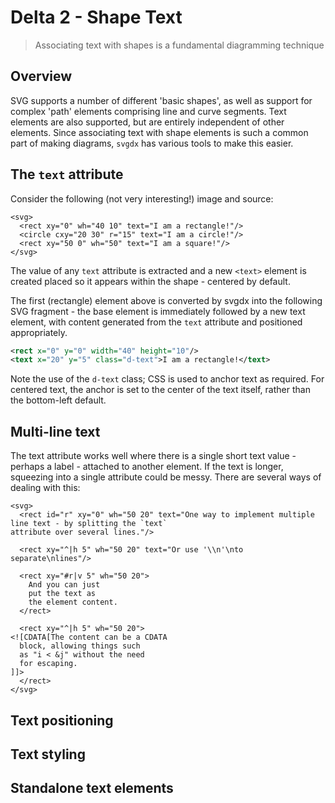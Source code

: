 # Delta 2 - Shape Text

> Associating text with shapes is a fundamental diagramming technique

## Overview

SVG supports a number of different 'basic shapes', as well as support for complex 'path' elements comprising line and curve segments. Text elements are also supported, but are entirely independent of other elements. Since associating text with shape elements is such a common part of making diagrams, `svgdx` has various tools to make this easier.

## The `text` attribute

Consider the following (not very interesting!) image and source:

```svgdx-xml
<svg>
  <rect xy="0" wh="40 10" text="I am a rectangle!"/>
  <circle cxy="20 30" r="15" text="I am a circle!"/>
  <rect xy="50 0" wh="50" text="I am a square!"/>
</svg>
```

The value of any `text` attribute is extracted and a new `<text>` element is created placed so it appears within the shape - centered by default.

The first (rectangle) element above is converted by svgdx into the following SVG fragment - the base element is immediately followed by a new text element, with content generated from the `text` attribute and positioned appropriately.

```xml
<rect x="0" y="0" width="40" height="10"/>
<text x="20" y="5" class="d-text">I am a rectangle!</text>
```

Note the use of the `d-text` class; CSS is used to anchor text as required. For centered text, the anchor is set to the center of the text itself, rather than the bottom-left default.

## Multi-line text

The text attribute works well where there is a single short text value - perhaps a label - attached to another element. If the text is longer, squeezing into a single attribute could be messy. There are several ways of dealing with this:

```xml-svgdx
<svg>
  <rect id="r" xy="0" wh="50 20" text="One way to implement multiple
line text - by splitting the `text`
attribute over several lines."/>

  <rect xy="^|h 5" wh="50 20" text="Or use '\\n'\nto separate\nlines"/>

  <rect xy="#r|v 5" wh="50 20">
    And you can just
    put the text as
    the element content.
  </rect>

  <rect xy="^|h 5" wh="50 20">
<![CDATA[The content can be a CDATA
  block, allowing things such
  as "i < &j" without the need
  for escaping.
]]>
  </rect>
</svg>
```

## Text positioning

## Text styling

## Standalone text elements

